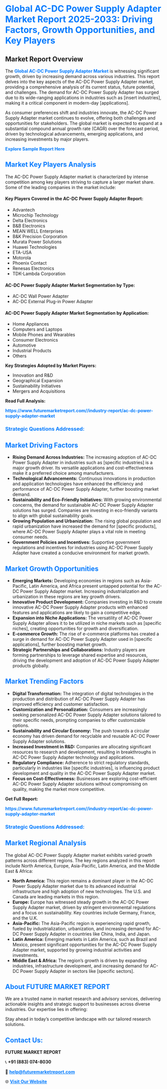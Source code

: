 <h1 style="color: #007BFF;">Global AC-DC Power Supply Adapter Market Report 2025-2033: Driving Factors, Growth Opportunities, and Key Players</h1>

<section id="overview">
<h2>Market Report Overview</h2>
<p>The <a href="https://www.futuremarketreport.com//industry-report/ac-dc-power-supply-adapter-market" style="color: #007BFF; text-decoration: none;"><strong>Global AC-DC Power Supply Adapter Market</strong></a> is witnessing significant growth, driven by increasing demand across various industries. This report delves into the key aspects of the AC-DC Power Supply Adapter market, providing a comprehensive analysis of its current status, future potential, and challenges. The demand for AC-DC Power Supply Adapter has surged due to its wide-ranging applications in industries such as [insert industries], making it a critical component in modern-day [applications].</p>
<p>As consumer preferences shift and industries innovate, the AC-DC Power Supply Adapter market continues to evolve, offering both challenges and opportunities for stakeholders. The global market is expected to expand at a substantial compound annual growth rate (CAGR) over the forecast period, driven by technological advancements, emerging applications, and increasing investments by major players.</p>
</section>

<section id="overview">
<p><a href="https://www.futuremarketreport.com//request-sample/reportId=76619" style="color: #007BFF; text-decoration: none;"><strong>Explore Sample Report Here</strong></a></p>
</section>

<section id="key-players">
<h2 style="color: #007BFF;">Market Key Players Analysis</h2>
<p>The AC-DC Power Supply Adapter market is characterized by intense competition among key players striving to capture a larger market share. Some of the leading companies in the market include:</p>
<h4>Key Players Covered in the AC-DC Power Supply Adapter Report:</h4>
<ul><li>Advantech</li><li>Microchip Technology</li><li>Delta Electronics</li><li>B&amp;B Electronics</li><li>MEAN WELL Enterprises</li><li>B&amp;K Precision Corporation</li><li>Murata Power Solutions</li><li>Huawei Technologies</li><li>ETA-USA</li><li>Motorola</li><li>Phoenix Contact</li><li>Renesas Electronics</li><li>TDK-Lambda Corporation</li></ul>
<h4>AC-DC Power Supply Adapter Market Segmentation by Type:</h4>
<ul><li>AC-DC Wall Power Adapter</li><li>AC-DC External Plug-in Power Adapter</li></ul>

<h4>AC-DC Power Supply Adapter Market Segmentation by Application:</h4>
<ul><li>Home Appliances</li><li>Computers and Laptops</li><li>Mobile Phones and Wearables</li><li>Consumer Electronics</li><li>Automotive</li><li>Industrial Products</li><li>Others</li></ul>
<p><strong>Key Strategies Adopted by Market Players:</strong></p>
<ul>
<li>Innovation and R&D</li>
<li>Geographical Expansion</li>
<li>Sustainability Initiatives</li>
<li>Mergers and Acquisitions</li>
</ul>
</section>

<section>
<p><strong>Read Full Analysis: </strong></p><a href="https://www.futuremarketreport.com//industry-report/ac-dc-power-supply-adapter-market" style="color: #007BFF; text-decoration: none;"><strong>https://www.futuremarketreport.com//industry-report/ac-dc-power-supply-adapter-market</strong></a>
<h3 style="color: #007BFF;">Strategic Questions Addressed:</h3>
</section>

<section id="driving-factors">
<h2 style="color: #007BFF;">Market Driving Factors</h2>
<ul>
<li><strong>Rising Demand Across Industries:</strong> The increasing adoption of AC-DC Power Supply Adapter in industries such as [specific industries] is a major growth driver. Its versatile applications and cost-effectiveness make it a preferred choice among manufacturers.</li>
<li><strong>Technological Advancements:</strong> Continuous innovations in production and application technologies have enhanced the efficiency and performance of AC-DC Power Supply Adapter, further boosting market demand.</li>
<li><strong>Sustainability and Eco-Friendly Initiatives:</strong> With growing environmental concerns, the demand for sustainable AC-DC Power Supply Adapter solutions has surged. Companies are investing in eco-friendly variants to align with global sustainability goals.</li>
<li><strong>Growing Population and Urbanization:</strong> The rising global population and rapid urbanization have increased the demand for [specific products], where AC-DC Power Supply Adapter plays a vital role in meeting consumer needs.</li>
<li><strong>Government Policies and Incentives:</strong> Supportive government regulations and incentives for industries using AC-DC Power Supply Adapter have created a conducive environment for market growth.</li>
</ul>
</section>

<section id="growth-opportunities">
<h2 style="color: #007BFF;">Market Growth Opportunities</h2>
<ul>
<li><strong>Emerging Markets:</strong> Developing economies in regions such as Asia-Pacific, Latin America, and Africa present untapped potential for the AC-DC Power Supply Adapter market. Increasing industrialization and urbanization in these regions are key growth drivers.</li>
<li><strong>Innovative Product Development:</strong> Companies investing in R&D to create innovative AC-DC Power Supply Adapter products with enhanced features and applications are likely to gain a competitive edge.</li>
<li><strong>Expansion into Niche Applications:</strong> The versatility of AC-DC Power Supply Adapter allows it to be utilized in niche markets such as [specific niches], creating opportunities for growth and diversification.</li>
<li><strong>E-commerce Growth:</strong> The rise of e-commerce platforms has created a surge in demand for AC-DC Power Supply Adapter used in [specific applications], further boosting market growth.</li>
<li><strong>Strategic Partnerships and Collaborations:</strong> Industry players are forming partnerships to leverage shared expertise and resources, driving the development and adoption of AC-DC Power Supply Adapter products globally.</li>
</ul>
</section>

<section id="trending-factors">
<h2 style="color: #007BFF;">Market Trending Factors</h2>
<ul>
<li><strong>Digital Transformation:</strong> The integration of digital technologies in the production and distribution of AC-DC Power Supply Adapter has improved efficiency and customer satisfaction.</li>
<li><strong>Customization and Personalization:</strong> Consumers are increasingly seeking personalized AC-DC Power Supply Adapter solutions tailored to their specific needs, prompting companies to offer customizable options.</li>
<li><strong>Sustainability and Circular Economy:</strong> The push towards a circular economy has driven demand for recyclable and reusable AC-DC Power Supply Adapter solutions.</li>
<li><strong>Increased Investment in R&D:</strong> Companies are allocating significant resources to research and development, resulting in breakthroughs in AC-DC Power Supply Adapter technology and applications.</li>
<li><strong>Regulatory Compliance:</strong> Adherence to strict regulatory standards, particularly in industries like [specific industries], is influencing product development and quality in the AC-DC Power Supply Adapter market.</li>
<li><strong>Focus on Cost-Effectiveness:</strong> Businesses are exploring cost-efficient AC-DC Power Supply Adapter solutions without compromising on quality, making the market more competitive.</li>
</ul>
</section>

<section>
<p><strong>Get Full Report: </strong></p><a href="https://www.futuremarketreport.com//industry-report/ac-dc-power-supply-adapter-market" style="color: #007BFF; text-decoration: none;"><strong>https://www.futuremarketreport.com//industry-report/ac-dc-power-supply-adapter-market</strong></a>
<h3 style="color: #007BFF;">Strategic Questions Addressed:</h3>
</section>


<section id="regional-analysis">
<h2 style="color: #007BFF;">Market Regional Analysis</h2>
<p>The global AC-DC Power Supply Adapter market exhibits varied growth patterns across different regions. The key regions analyzed in this report include North America, Europe, Asia-Pacific, Latin America, and the Middle East & Africa:</p>
<ul>
<li><strong>North America:</strong> This region remains a dominant player in the AC-DC Power Supply Adapter market due to its advanced industrial infrastructure and high adoption of new technologies. The U.S. and Canada are leading markets in this region.</li>
<li><strong>Europe:</strong> Europe has witnessed steady growth in the AC-DC Power Supply Adapter market, driven by stringent environmental regulations and a focus on sustainability. Key countries include Germany, France, and the U.K.</li>
<li><strong>Asia-Pacific:</strong> The Asia-Pacific region is experiencing rapid growth, fueled by industrialization, urbanization, and increasing demand for AC-DC Power Supply Adapter in countries like China, India, and Japan.</li>
<li><strong>Latin America:</strong> Emerging markets in Latin America, such as Brazil and Mexico, present significant opportunities for the AC-DC Power Supply Adapter market, supported by growing industrial activities and investments.</li>
<li><strong>Middle East & Africa:</strong> The region’s growth is driven by expanding industries, infrastructure development, and increasing demand for AC-DC Power Supply Adapter in sectors like [specific sectors].</li>
</ul>
</section>

<footer>
<h2 style="color: #007BFF;">About FUTURE MARKET REPORT</h2>
<p>We are a trusted name in market research and advisory services, delivering actionable insights and strategic support to businesses across diverse industries. Our expertise lies in offering:</p>

<p>Stay ahead in today’s competitive landscape with our tailored research solutions.</p>

<h2 style="color: #007BFF;">Contact Us:</h2>
<p><strong>FUTURE MARKET REPORT</strong></p>
<p>📞 <strong>+91 (883) 074-8030</strong></p>
<p>📧 <strong><a href="mailto:help@futuremarketreport.com" style="color: #007BFF;">help@futuremarketreport.com</a></strong></p>
<p>🌐 <strong><a href="https://www.futuremarketreport.com/" style="color: #007BFF;">Visit Our Website</a></strong></p>
</footer>
